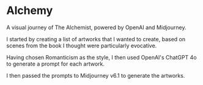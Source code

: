 # Alchemy

A visual journey of The Alchemist, powered by OpenAI and Midjourney.

I started by creating a list of artworks that I wanted to create, based on scenes from the book I thought were particularly evocative.

Having chosen Romanticism as the style, I then used OpenAI's ChatGPT 4o to generate a prompt for each artwork.

I then passed the prompts to Midjourney v6.1 to generate the artworks.
